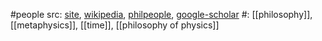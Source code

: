 #people 
src: [site](https://markosian.net), [wikipedia](https://en.wikipedia.org/wiki/Ned_Markosian), [philpeople](https://philpeople.org/profiles/ned-markosian), [google-scholar](https://scholar.google.com/citations?user=6qn8VdIAAAAJ&hl=en) 
#: [[philosophy]], [[metaphysics]], [[time]], [[philosophy of physics]] 

